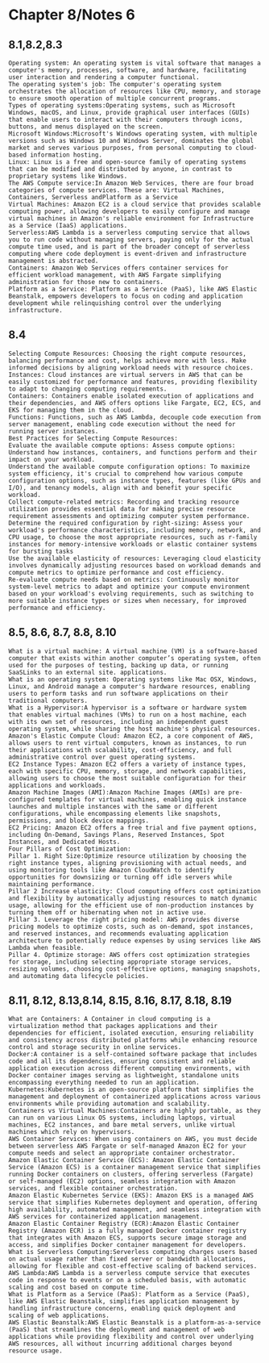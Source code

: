 #  Chapter 8/Notes 6
## 8.1,8.2,8.3
    Operating system: An operating system is vital software that manages a computer's memory, processes, software, and hardware, facilitating user interaction and rendering a computer functional.
    The operating system's job: The computer's operating system orchestrates the allocation of resources like CPU, memory, and storage to ensure smooth operation of multiple concurrent programs.
    Types of operating systems:Operating systems, such as Microsoft Windows, macOS, and Linux, provide graphical user interfaces (GUIs) that enable users to interact with their computers through icons, buttons, and menus displayed on the screen.
    Microsoft Windows:Microsoft's Windows operating system, with multiple versions such as Windows 10 and Windows Server, dominates the global market and serves various purposes, from personal computing to cloud-based information hosting.
    Linux: Linux is a free and open-source family of operating systems that can be modified and distributed by anyone, in contrast to proprietary systems like Windows.
    The AWS Compute service:In Amazon Web Services, there are four broad categories of compute services. These are: Virtual Machines, Containers, Serverless andPlatform as a Service
    Virtual Machines: Amazon EC2 is a cloud service that provides scalable computing power, allowing developers to easily configure and manage virtual machines in Amazon's reliable environment for Infrastructure as a Service (IaaS) applications.
    Serverless:AWS Lambda is a serverless computing service that allows you to run code without managing servers, paying only for the actual compute time used, and is part of the broader concept of serverless computing where code deployment is event-driven and infrastructure management is abstracted.
    Containers: Amazon Web Services offers container services for efficient workload management, with AWS Fargate simplifying administration for those new to containers.
    Platform as a Service: Platform as a Service (PaaS), like AWS Elastic Beanstalk, empowers developers to focus on coding and application development while relinquishing control over the underlying infrastructure.
## 8.4
    Selecting Compute Resources: Choosing the right compute resources, balancing performance and cost, helps achieve more with less. Make informed decisions by aligning workload needs with resource choices.
    Instances: Cloud instances are virtual servers in AWS that can be easily customized for performance and features, providing flexibility to adapt to changing computing requirements.
    Containers: Containers enable isolated execution of applications and their dependencies, and AWS offers options like Fargate, EC2, ECS, and EKS for managing them in the cloud.
    Functions: Functions, such as AWS Lambda, decouple code execution from server management, enabling code execution without the need for running server instances.
    Best Practices for Selecting Compute Resources:
    Evaluate the available compute options: Assess compute options: Understand how instances, containers, and functions perform and their impact on your workload.
    Understand the available compute configuration options: To maximize system efficiency, it's crucial to comprehend how various compute configuration options, such as instance types, features (like GPUs and I/O), and tenancy models, align with and benefit your specific workload.
    Collect compute-related metrics: Recording and tracking resource utilization provides essential data for making precise resource requirement assessments and optimizing computer system performance.
    Determine the required configuration by right-sizing: Assess your workload's performance characteristics, including memory, network, and CPU usage, to choose the most appropriate resources, such as r-family instances for memory-intensive workloads or elastic container systems for bursting tasks
    Use the available elasticity of resources: Leveraging cloud elasticity involves dynamically adjusting resources based on workload demands and compute metrics to optimize performance and cost efficiency.
    Re-evaluate compute needs based on metrics: Continuously monitor system-level metrics to adapt and optimize your compute environment based on your workload's evolving requirements, such as switching to more suitable instance types or sizes when necessary, for improved performance and efficiency.
## 8.5, 8.6, 8.7, 8.8, 8.10
    What is a virtual machine: A virtual machine (VM) is a software-based computer that exists within another computer’s operating system, often used for the purposes of testing, backing up data, or running SaaSLinks to an external site. applications. 
    What is an operating system: Operating systems like Mac OSX, Windows, Linux, and Android manage a computer's hardware resources, enabling users to perform tasks and run software applications on their traditional computers.
    What is a Hypervisor:A hypervisor is a software or hardware system that enables virtual machines (VMs) to run on a host machine, each with its own set of resources, including an independent guest operating system, while sharing the host machine's physical resources.
    Amazon's Elastic Compute Cloud: Amazon EC2, a core component of AWS, allows users to rent virtual computers, known as instances, to run their applications with scalability, cost-efficiency, and full administrative control over guest operating systems.
    EC2 Instance Types: Amazon EC2 offers a variety of instance types, each with specific CPU, memory, storage, and network capabilities, allowing users to choose the most suitable configuration for their applications and workloads.
    Amazon Machine Images (AMI):Amazon Machine Images (AMIs) are pre-configured templates for virtual machines, enabling quick instance launches and multiple instances with the same or different configurations, while encompassing elements like snapshots, permissions, and block device mappings.
    EC2 Pricing: Amazon EC2 offers a free trial and five payment options, including On-Demand, Savings Plans, Reserved Instances, Spot Instances, and Dedicated Hosts.
    Four Pillars of Cost Optimization: 
    Pillar 1. Right Size:Optimize resource utilization by choosing the right instance types, aligning provisioning with actual needs, and using monitoring tools like Amazon CloudWatch to identify opportunities for downsizing or turning off idle servers while maintaining performance.
    Pillar 2 Increase elasticity: Cloud computing offers cost optimization and flexibility by automatically adjusting resources to match dynamic usage, allowing for the efficient use of non-production instances by turning them off or hibernating when not in active use.
    Pillar 3. Leverage the right pricing model: AWS provides diverse pricing models to optimize costs, such as on-demand, spot instances, and reserved instances, and recommends evaluating application architecture to potentially reduce expenses by using services like AWS Lambda when feasible.
    Pillar 4. Optimize storage: AWS offers cost optimization strategies for storage, including selecting appropriate storage services, resizing volumes, choosing cost-effective options, managing snapshots, and automating data lifecycle policies.
## 8.11, 8.12, 8.13,8.14, 8.15, 8.16, 8.17, 8.18, 8.19
    What are Containers: A Container in cloud computing is a virtualization method that packages applications and their dependencies for efficient, isolated execution, ensuring reliability and consistency across distributed platforms while enhancing resource control and storage security in online services.
    Docker:A container is a self-contained software package that includes code and all its dependencies, ensuring consistent and reliable application execution across different computing environments, with Docker container images serving as lightweight, standalone units encompassing everything needed to run an application.
    Kubernetes:Kubernetes is an open-source platform that simplifies the management and deployment of containerized applications across various environments while providing automation and scalability.
    Containers vs Virtual Machines:Containers are highly portable, as they can run on various Linux OS systems, including laptops, virtual machines, EC2 instances, and bare metal servers, unlike virtual machines which rely on hypervisors.
    AWS Container Services: When using containers on AWS, you must decide between serverless AWS Fargate or self-managed Amazon EC2 for your compute needs and select an appropriate container orchestrator.
    Amazon Elastic Container Service (ECS): Amazon Elastic Container Service (Amazon ECS) is a container management service that simplifies running Docker containers on clusters, offering serverless (Fargate) or self-managed (EC2) options, seamless integration with Amazon services, and flexible container orchestration.
    Amazon Elastic Kubernetes Service (EKS): Amazon EKS is a managed AWS service that simplifies Kubernetes deployment and operation, offering high availability, automated management, and seamless integration with AWS services for containerized application management.
    Amazon Elastic Container Registry (ECR):Amazon Elastic Container Registry (Amazon ECR) is a fully managed Docker container registry that integrates with Amazon ECS, supports secure image storage and access, and simplifies Docker container management for developers.
    What is Serverless Computing:Serverless computing charges users based on actual usage rather than fixed server or bandwidth allocations, allowing for flexible and cost-effective scaling of backend services.
    AWS Lambda:AWS Lambda is a serverless compute service that executes code in response to events or on a scheduled basis, with automatic scaling and cost based on compute time.
    What is Platform as a Service (PaaS): Platform as a Service (PaaS), like AWS Elastic Beanstalk, simplifies application management by handling infrastructure concerns, enabling quick deployment and scaling of web applications.
    AWS Elastic Beanstalk:AWS Elastic Beanstalk is a platform-as-a-service (PaaS) that streamlines the deployment and management of web applications while providing flexibility and control over underlying AWS resources, all without incurring additional charges beyond resource usage.


